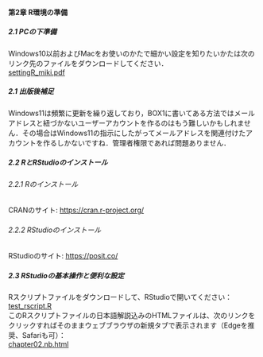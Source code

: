 #### 第2章 R環境の準備
##### <b>2.1 PCの下準備</b>
Windows10以前およびMacをお使いのかたで細かい設定を知りたいかたは次のリンク先のファイルをダウンロードしてください．<br>
<a href="https://drive.google.com/file/d/1nOORw9xrqwyuAQtncoVzO0CNdPtvT-rg/view" target="_blank" rel="noopener noreferrer">settingR_miki.pdf</a><br>

##### <b>2.1 出版後補足</b>
Windows11は頻繁に更新を繰り返しており，BOX1に書いてある方法ではメールアドレスと紐づかないユーザーアカウントを作るのはもう難しいかもしれません．その場合はWindows11の指示にしたがってメールアドレスを関連付けたアカウントを作るしかないですね．管理者権限であれば問題ありません．

##### <b>2.2 RとRStudioのインストール</b>
###### 2.2.1 Rのインストール
CRANのサイト: <a href="https://cran.r-project.org/" target="_blank" rel="noopener noreferrer">https://cran.r-project.org/</a><br>
###### 2.2.2 RStudioのインストール
RStudioのサイト: <a href="https://posit.co/" target="_blank" rel="noopener noreferrer">https://posit.co/</a><br>

##### <b>2.3 RStudioの基本操作と便利な設定</b>
Rスクリプトファイルをダウンロードして、RStudioで開いてください：<br>
[test_rscript.R](./test_rscript.R) <br>
このRスクリプトファイルの日本語解説込みのHTMLファイルは、次のリンクをクリックすればそのままウェブブラウザの新規タブで表示されます（Edgeを推奨、Safariも可）：<br>
<a href="./chapter02.nb.html" target="_blank" rel="noopener noreferrer">chapter02.nb.html</a><br>
